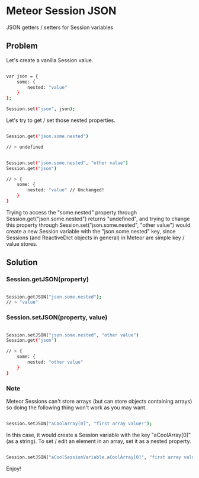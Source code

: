 Meteor Session JSON
===================

JSON getters / setters for Session variables

Problem
-------

Let's create a vanilla Session value.

``` sh

var json = { 
	some: {
		nested: "value"
	}
};

Session.set("json", json);

```

Let's try to get / set those nested properties.

``` sh

Session.get("json.some.nested")

// > undefined

```

``` sh

Session.set("json.some.nested", "other value")
Session.get("json")

// > { 
	some: {
		nested: "value" // Unchanged!
	}
}

```

Trying to access the "some.nested" property through Session.get("json.some.nested") returns "undefined", and trying to change this property through Session.set("json.some.nested", "other value") would create a new Session variable with the "json.some.nested" key, since Sessions (and ReactiveDict objects in general) in Meteor are simple key / value stores.

Solution
--------

### Session.getJSON(property)

``` sh

Session.getJSON("json.some.nested");
// > "value"

```

### Session.setJSON(property, value)

``` sh

Session.setJSON("json.some.nested", "other value")
Session.get("json")

// > { 
	some: {
		nested: "other value"
	}
}

```

### Note

Meteor Sessions can't store arrays (but can store objects containing arrays) so doing the following thing won't work as you may want.

``` sh

Session.setJSON("aCoolArray[0]", "first array value!");

```

In this case, it would create a Session variable with the key "aCoolArray[0]" (as a string). To set / edit an element in an array, set it as a nested property.

``` sh

Session.setJSON("aCoolSessionVariable.aCoolArray[0]", "first array value!");

```

Enjoy!